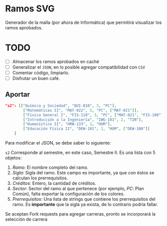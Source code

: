 # Ramos SVG
Generador de la malla (por ahora de Informática) que permitirá
visualizar los ramos aprobados.

# TODO
* [ ] Almacenar los ramos aprobados en caché
* [ ] Generalizar el `JSON`, en lo posible agregar compatibilidad con `CSV`
* [ ] Comentar código, limpiarlo.
* [ ] Disfrutar un buen café.

## Aportar
```json
"s2": [["Química y Sociedad", "QUI-010", 3, "PC"],
		["Matemáticas II", "MAT-022", 5, "PC", ["MAT-021"]],
		["Física General I", "FIS-110", 3, "PC", ["MAT-021", "FIS-100"]],
		["Introducción a la Ingeniería", "IWG-101", 2, "TIN"],
		["Humanístico II", "HRW-133", 1, "HUM"],
		["Educación Física II", "DEW-101", 1, "HUM", ["DEW-100"]]
	]
```
Para modificar el JSON, se debe saber lo siguiente:

`s2` Corresponde al semestre, en este caso, Semestre II. Es una lista con 5 objetos:
1. *Ramo*: El nombre completo del ramo.
2. *Sigla*: Sigla del ramo. Este campo es importante, ya que con éstos se calculan los prerrequisitos.
3. *Créditos*: Entero, la cantidad de créditos.
4. *Sector*: Sector del ramo al que pertenece (por ejemplo, *PC*: Plan Común), falta exportar la configuración de los colores.
5. *Prerrequisitos*: Una lista de strings que contiene los prerrequisitos del ramo. Es **importante**
que la sigla ya exista, de lo contrario podría fallar.

Se aceptan Fork requests para agregar carreras, pronto se incorporará la selección de carrera
